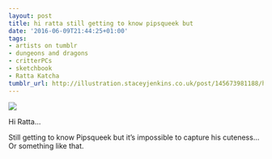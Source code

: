 ```yaml
---
layout: post
title: hi ratta still getting to know pipsqueek but
date: '2016-06-09T21:44:25+01:00'
tags:
- artists on tumblr
- dungeons and dragons
- critterPCs
- sketchbook
- Ratta Katcha
tumblr_url: http://illustration.staceyjenkins.co.uk/post/145673981188/hi-ratta-still-getting-to-know-pipsqueek-but
---
```

 ![](/tumblr_files/tumblr_o8iuy2wlPj1v28ub8o1_1280.jpg)  

Hi Ratta…

Still getting to know Pipsqueek but it’s impossible to capture his cuteness… Or something like that.

